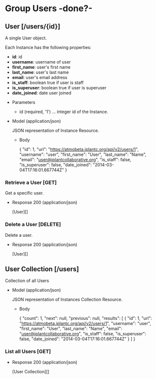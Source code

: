 # Group Users -done?-

## User [/users/{id}]
A single User object.

Each Instance has the following properties:

- **id**: id
- **username**: username of user
- **first_name**: user's first name
- **last_name**: user's last name
- **email**: user's email address
- **is_staff**: boolean true if user is staff
- **is_superuser**: boolean true if user is superuser
- **date_joined**: date user joined

+ Parameters
    + id (required, '1') ... integer id of the Instance.
    
+ Model (application/json)

    JSON representation of Instance Resource.

    + Body

      {
        "id": 1,
        "url": "https://atmobeta.iplantc.org/api/v2/users/1",
        "username": "user",
        "first_name": "User",
        "last_name": "Name",
        "email": "user@iplantcollaborative.org",
        "is_staff": false,
        "is_superuser": false,
        "date_joined": "2014-03-04T17:16:01.667744Z"
      }

### Retrieve a User [GET]
Get a specific user.

+ Response 200 (application/json)

    [User][]
    
### Delete a User [DELETE]
Delete a user.

+ Response 200 (application/json)

    [User][]


## User Collection [/users]
Collection of all Users
    
+ Model (application/json)

    JSON representation of Instances Collection Resource.

    + Body

        {
            "count": 1,
            "next": null,
            "previous": null,
            "results": [
                {
                  "id": 1,
                  "url": "https://atmobeta.iplantc.org/api/v2/users/1",
                  "username": "user",
                  "first_name": "User",
                  "last_name": "Name",
                  "email": "user@iplantcollaborative.org",
                  "is_staff": false,
                  "is_superuser": false,
                  "date_joined": "2014-03-04T17:16:01.667744Z"
                }
            ]
        }
    
### List all Users [GET]

+ Response 200 (application/json)

    [User Collection][]
